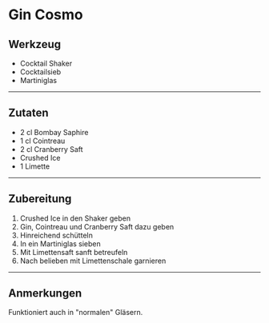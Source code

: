 Gin Cosmo
=====================


Werkzeug
--------

* Cocktail Shaker 
* Cocktailsieb
* Martiniglas

***

Zutaten
-------

* 2 cl Bombay Saphire
* 1 cl Cointreau
* 2 cl Cranberry Saft
* Crushed Ice
* 1 Limette

***

Zubereitung
-----------

1. Crushed Ice in den Shaker geben
2. Gin, Cointreau und Cranberry Saft dazu geben
3. Hinreichend schütteln
4. In ein Martiniglas sieben
5. Mit Limettensaft sanft betreufeln
6. Nach belieben mit Limettenschale garnieren

***

Anmerkungen
-----------

Funktioniert auch in "normalen" Gläsern.